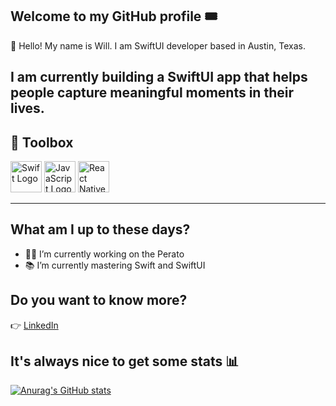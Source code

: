## Welcome to my GitHub profile 🎟

👋 Hello! My name is Will. I am SwiftUI developer based in Austin, Texas. 

I am currently building a SwiftUI app that helps people capture meaningful moments in their lives.
---

## 🧰 Toolbox

<img src="https://cdn.worldvectorlogo.com/logos/swift-15.svg" alt="Swift Logo" width="50" height="50" display="inline-block" margin="30"/> <img src="https://cdn.worldvectorlogo.com/logos/logo-javascript.svg" alt="JavaScript Logo" width="50" height="50" display="inline-block" margin="30"/> <img src="https://cdn.worldvectorlogo.com/logos/react-native-1.svg" alt="React Native Logo" width="50" height="50" display="inline-block" margin="30"/> 

---



## What am I up to these days?

- 🧑‍💻  I’m currently working on the Perato
- 📚  I’m currently mastering Swift and SwiftUI


## Do you want to know more?

👉 [LinkedIn](https://www.linkedin.com/in/williamsukonik/)


## It's always nice to get some stats 📊

[![Anurag's GitHub stats](https://github-readme-stats.vercel.app/api?username=wms8463&theme=tokyonight&show_icons=true)](https://github.com/anuraghazra/github-readme-stats)
